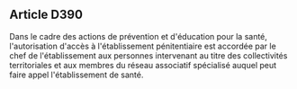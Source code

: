 Article D390
----
Dans le cadre des actions de prévention et d'éducation pour la santé,
l'autorisation d'accès à l'établissement pénitentiaire est accordée par le chef
de l'établissement aux personnes intervenant au titre des collectivités
territoriales et aux membres du réseau associatif spécialisé auquel peut faire
appel l'établissement de santé.
